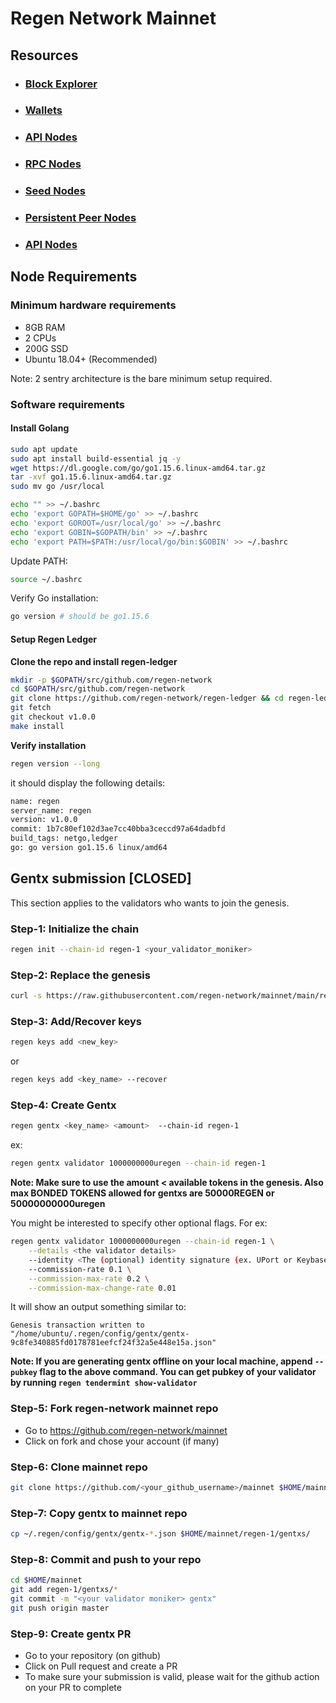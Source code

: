 # Regen Network Mainnet

## Resources

- ### [Block Explorer](./explorer-urls.txt)
- ### [Wallets](./wallets.txt)
- ### [API Nodes](./api-nodes.txt)
- ### [RPC Nodes](./rpc-nodes.txt)
- ### [Seed Nodes](./seed-nodes.txt)
- ### [Persistent Peer Nodes](./peer-nodes.txt)
- ### [API Nodes](./api-nodes.txt)

## Node Requirements

### Minimum hardware requirements
- 8GB RAM
- 2 CPUs
- 200G SSD
- Ubuntu 18.04+ (Recommended)

Note: 2 sentry architecture is the bare minimum setup required.

### Software requirements

#### Install Golang

```sh
sudo apt update
sudo apt install build-essential jq -y
wget https://dl.google.com/go/go1.15.6.linux-amd64.tar.gz
tar -xvf go1.15.6.linux-amd64.tar.gz
sudo mv go /usr/local
```

```sh
echo "" >> ~/.bashrc
echo 'export GOPATH=$HOME/go' >> ~/.bashrc
echo 'export GOROOT=/usr/local/go' >> ~/.bashrc
echo 'export GOBIN=$GOPATH/bin' >> ~/.bashrc
echo 'export PATH=$PATH:/usr/local/go/bin:$GOBIN' >> ~/.bashrc
```

Update PATH:
```sh
source ~/.bashrc
```

Verify Go installation:

```sh
go version # should be go1.15.6
```

#### Setup Regen Ledger

**Clone the repo and install regen-ledger**
```sh
mkdir -p $GOPATH/src/github.com/regen-network
cd $GOPATH/src/github.com/regen-network
git clone https://github.com/regen-network/regen-ledger && cd regen-ledger
git fetch
git checkout v1.0.0
make install
```

**Verify installation**
```sh
regen version --long
```

it should display the following details:
```sh
name: regen
server_name: regen
version: v1.0.0
commit: 1b7c80ef102d3ae7cc40bba3ceccd97a64dadbfd
build_tags: netgo,ledger
go: go version go1.15.6 linux/amd64
```

## Gentx submission [CLOSED]
This section applies to the validators who wants to join the genesis.

### Step-1: Initialize the chain
```sh
regen init --chain-id regen-1 <your_validator_moniker>
```

### Step-2: Replace the genesis
```sh
curl -s https://raw.githubusercontent.com/regen-network/mainnet/main/regen-1/genesis-prelaunch.json > $HOME/.regen/config/genesis.json
```
### Step-3: Add/Recover keys
```sh
regen keys add <new_key>
```

or

```sh
regen keys add <key_name> --recover
```

### Step-4: Create Gentx
```sh
regen gentx <key_name> <amount>  --chain-id regen-1
```

ex:
```sh
regen gentx validator 1000000000uregen --chain-id regen-1
```

**Note: Make sure to use the amount < available tokens in the genesis. Also max BONDED TOKENS allowed for gentxs are 50000REGEN or 50000000000uregen**

You might be interested to specify other optional flags. For ex:

```sh
regen gentx validator 1000000000uregen --chain-id regen-1 \
    --details <the validator details>
    --identity <The (optional) identity signature (ex. UPort or Keybase)>
    --commission-rate 0.1 \
    --commission-max-rate 0.2 \
    --commission-max-change-rate 0.01
```

It will show an output something similar to:
```
Genesis transaction written to "/home/ubuntu/.regen/config/gentx/gentx-9c8fe340885fd0178781eefcf24f32a5e448e15a.json"
```

**Note: If you are generating gentx offline on your local machine, append `--pubkey` flag to the above command. You can get pubkey of your validator by running `regen tendermint show-validator`**

### Step-5: Fork regen-network mainnet repo
- Go to https://github.com/regen-network/mainnet
- Click on fork and chose your account (if many)

### Step-6: Clone mainnet repo
```sh
git clone https://github.com/<your_github_username>/mainnet $HOME/mainnet
```

### Step-7: Copy gentx to mainnet repo
```sh
cp ~/.regen/config/gentx/gentx-*.json $HOME/mainnet/regen-1/gentxs/
```

### Step-8: Commit and push to your repo
```sh
cd $HOME/mainnet
git add regen-1/gentxs/*
git commit -m "<your validator moniker> gentx"
git push origin master
```

### Step-9: Create gentx PR
- Go to your repository (on github)
- Click on Pull request and create a PR
- To make sure your submission is valid, please wait for the github action on your PR to complete
